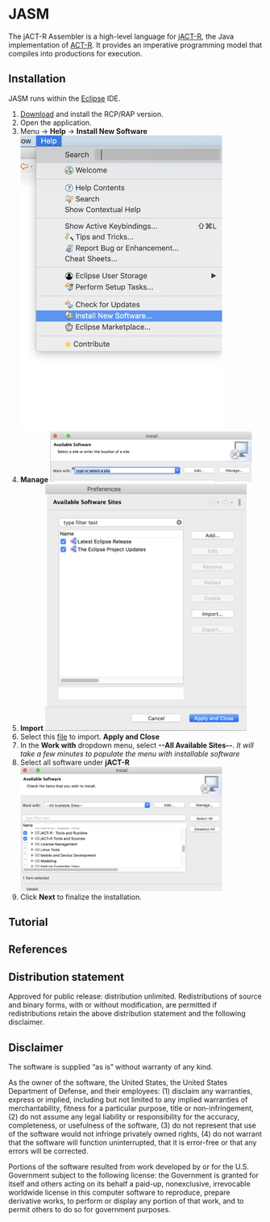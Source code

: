 # JASM
The jACT-R Assembler is a high-level language for [jACT-R](http://www.jact-r.org/), the Java implementation of [ACT-R](http://act-r.psy.cmu.edu). It provides an imperative programming model that compiles into productions for execution. 

## Installation
JASM runs within the [Eclipse](http://www.eclipse.org/) IDE. 
1. [Download](https://www.eclipse.org/downloads/) and install the RCP/RAP version. 
2. Open the application.
3. Menu -> **Help** -> **Install New Software** 
   <img src="images/installNew.png" width=400/>
4. **Manage** <img src="images/manage.png" width=400/>
5. **Import** <img src="images/import.png" width=400/>
6. Select this [file](updateSites.xml) to import. **Apply and Close**
7. In the **Work with** dropdown menu, select **--All Available Sites--**. *It will take a few minutes to populate the menu with installable software*
8. Select all software under **jACT-R** <img src="images/install.png" width=400/>
9. Click **Next** to finalize the installation.

## Tutorial


## References

## Distribution statement

Approved for public release: distribution unlimited. Redistributions of source and binary forms, with or without modification, are permitted if redistributions retain the above distribution statement and the following disclaimer.

## Disclaimer

The software is supplied “as is” without warranty of any kind.

As the owner of the software, the United States, the United States Department of Defense, and their employees: (1) disclaim any warranties, express or implied, including but not limited to any implied warranties of merchantability, fitness for a particular purpose, title or non-infringement, (2) do not assume any legal liability or responsibility for the accuracy, completeness, or usefulness of the software, (3) do not represent that use of the software would not infringe privately owned rights, (4) do not warrant that the software will function uninterrupted, that it is error-free or that any errors will be corrected.

Portions of the software resulted from work developed by or for the U.S. Government subject to the following license: the Government is granted for itself and others acting on its behalf a paid-up, nonexclusive, irrevocable worldwide license in this computer software to reproduce, prepare derivative works, to perform or display any portion of that work, and to permit others to do so for government purposes.
